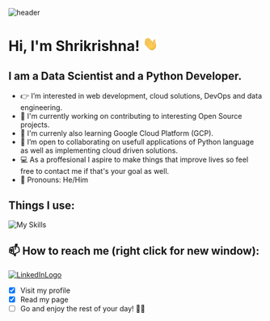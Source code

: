 ![header](https://capsule-render.vercel.app/api?type=waving&color=auto&height=260&section=header&text=jarek-pacocha&fontSize=90&animation=fadeIn&fontAlignY=38&desc=Hello%20and%20welcome%20to%20my%20GitHub%20profile!&descAlignY=53&descAlign=68)
# Hi, I'm Shrikrishna! [<img src="https://raw.githubusercontent.com/ABSphreak/ABSphreak/master/gifs/Hi.gif" width="30px">](https://shrikrishnaparab.tech/)

## I am a Data Scientist and a Python Developer.

- :point_right:	I’m interested in web development, cloud solutions, DevOps and data engineering.
- :hammer: I'm currently working on contributing to interesting Open Source projects.
- :seedling:	I'm currenly also learning Google Cloud Platform (GCP).
- :handshake:	 I’m open to collaborating on usefull applications of Python language as well as implementing cloud driven solutions.  
- 💻 As a proffesional I aspire to make things that improve lives so feel free to contact me if that's your goal as well.
- :slightly_smiling_face:	Pronouns: He/Him

## Things I use:
![My Skills](https://skillicons.dev/icons?i=py,django,bootstrap,html,css,gcp,git,github,vscode,datascience)


## 📫 How to reach me (right click for new window):
[![LinkedInLogo](https://img.shields.io/badge/LinkedIn-0077B5?style=for-the-badge&logo=linkedin&logoColor=white)](https://www.linkedin.com/in/shrikrishnaparab/)


- [x] Visit my profile
- [x] Read my page
- [ ] Go and enjoy the rest of your day! :fist_right::fist_left:
